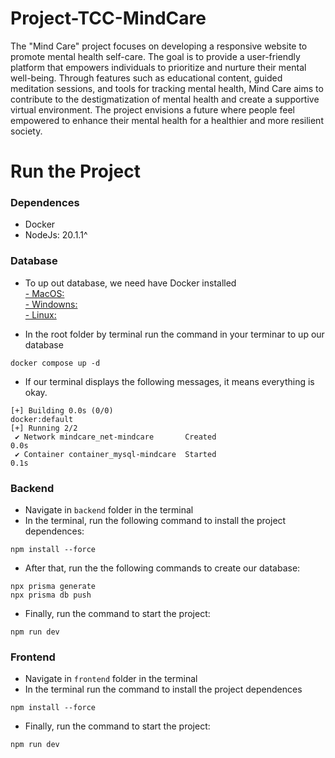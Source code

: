 # Project-TCC-MindCare

The "Mind Care" project focuses on developing a responsive website to promote mental health self-care. The goal is to provide a user-friendly platform that empowers individuals to prioritize and nurture their mental well-being. Through features such as educational content, guided meditation sessions, and tools for tracking mental health, Mind Care aims to contribute to the destigmatization of mental health and create a supportive virtual environment. The project envisions a future where people feel empowered to enhance their mental health for a healthier and more resilient society.

# Run the Project

### Dependences
- Docker
- NodeJs: 20.1.1^

### Database
* To up out database, we need have Docker installed <br />
<a href="https://docs.docker.com/desktop/install/mac-install/" target="_blank">- MacOS:</a> <br />
<a href="https://docs.docker.com/desktop/install/windows-install/" target="_blank">- Windowns:</a> <br />
<a href="https://docs.docker.com/desktop/install/linux-install/" target="_blank">- Linux:</a> <br />

* In the root folder by terminal run the command in your terminar to up our database
```
docker compose up -d
```
* If our terminal displays the following messages, it means everything is okay.
```
[+] Building 0.0s (0/0)                                        docker:default
[+] Running 2/2
 ✔ Network mindcare_net-mindcare       Created                           0.0s 
 ✔ Container container_mysql-mindcare  Started                           0.1s 
```

### Backend
* Navigate in `backend` folder in the terminal
* In the terminal, run the following command to install the project dependences:
```
npm install --force
```
* After that, run the the following commands to create our database:
```
npx prisma generate
npx prisma db push
```
* Finally, run the command to start the project:
```
npm run dev
```

### Frontend
* Navigate in `frontend` folder in the terminal
* In the terminal run the command to install the project dependences 
```
npm install --force
```
* Finally, run the command to start the project:
```
npm run dev
```
